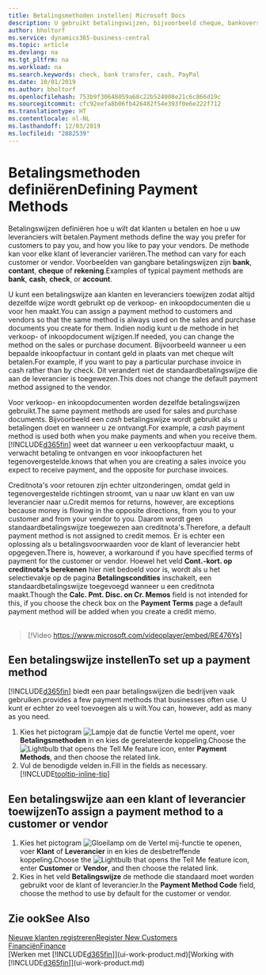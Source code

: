 ```yaml
---
title: Betalingsmethoden instellen| Microsoft Docs
description: U gebruikt betalingswijzen, bijvoorbeeld cheque, bankoverschrijving, contant geld of PayPal, om te bepalen hoe verkoop- en inkoopfacturen worden betaald.
author: bholtorf
ms.service: dynamics365-business-central
ms.topic: article
ms.devlang: na
ms.tgt_pltfrm: na
ms.workload: na
ms.search.keywords: check, bank transfer, cash, PayPal
ms.date: 10/01/2019
ms.author: bholtorf
ms.openlocfilehash: 753b9f30648059a68c22b524008e21c6c866d19c
ms.sourcegitcommit: cfc92eefa8b06fb426482f54e393f0e6e222f712
ms.translationtype: HT
ms.contentlocale: nl-NL
ms.lasthandoff: 12/03/2019
ms.locfileid: "2882539"
---
```

# <a name="defining-payment-methods"></a><span data-ttu-id="2f6ab-103">Betalingsmethoden definiëren</span><span class="sxs-lookup"><span data-stu-id="2f6ab-103">Defining Payment Methods</span></span>
<span data-ttu-id="2f6ab-104">Betalingswijzen definiëren hoe u wilt dat klanten u betalen en hoe u uw leveranciers wilt betalen.</span><span class="sxs-lookup"><span data-stu-id="2f6ab-104">Payment methods define the way you prefer for customers to pay you, and how you like to pay your vendors.</span></span> <span data-ttu-id="2f6ab-105">De methode kan voor elke klant of leverancier variëren.</span><span class="sxs-lookup"><span data-stu-id="2f6ab-105">The method can vary for each customer or vendor.</span></span> <span data-ttu-id="2f6ab-106">Voorbeelden van gangbare betalingswijzen zijn **bank**, **contant**, **cheque** of **rekening**.</span><span class="sxs-lookup"><span data-stu-id="2f6ab-106">Examples of typical payment methods are **bank**, **cash**, **check**, or **account**.</span></span>

<span data-ttu-id="2f6ab-107">U kunt een betalingswijze aan klanten en leveranciers toewijzen zodat altijd dezelfde wijze wordt gebruikt op de verkoop- en inkoopdocumenten die u voor hen maakt.</span><span class="sxs-lookup"><span data-stu-id="2f6ab-107">You can assign a payment method to customers and vendors so that the same method is always used on the sales and purchase documents you create for them.</span></span> <span data-ttu-id="2f6ab-108">Indien nodig kunt u de methode in het verkoop- of inkoopdocument wijzigen.</span><span class="sxs-lookup"><span data-stu-id="2f6ab-108">If needed, you can change the method on the sales or purchase document.</span></span> <span data-ttu-id="2f6ab-109">Bijvoorbeeld wanneer u een bepaalde inkoopfactuur in contant geld in plaats van met cheque wilt betalen.</span><span class="sxs-lookup"><span data-stu-id="2f6ab-109">For example, if you want to pay a particular purchase invoice in cash rather than by check.</span></span> <span data-ttu-id="2f6ab-110">Dit verandert niet de standaardbetalingswijze die aan de leverancier is toegewezen.</span><span class="sxs-lookup"><span data-stu-id="2f6ab-110">This does not change the default payment method assigned to the vendor.</span></span>

<span data-ttu-id="2f6ab-111">Voor verkoop- en inkoopdocumenten worden dezelfde betalingswijzen gebruikt.</span><span class="sxs-lookup"><span data-stu-id="2f6ab-111">The same payment methods are used for sales and purchase documents.</span></span> <span data-ttu-id="2f6ab-112">Bijvoorbeeld een _cash_ betalingswijze wordt gebruikt als u betalingen doet en wanneer u ze ontvangt.</span><span class="sxs-lookup"><span data-stu-id="2f6ab-112">For example, a _cash_ payment method is used both when you make payments and when you receive them.</span></span> [!INCLUDE[d365fin](includes/d365fin_md.md)] <span data-ttu-id="2f6ab-113">weet dat wanneer u een verkoopfactuur maakt, u verwacht betaling te ontvangen en voor inkoopfacturen het tegenovergestelde.</span><span class="sxs-lookup"><span data-stu-id="2f6ab-113">knows that when you are creating a sales invoice you expect to receive payment, and the opposite for purchase invoices.</span></span>

<span data-ttu-id="2f6ab-114">Creditnota's voor retouren zijn echter uitzonderingen, omdat geld in tegenovergestelde richtingen stroomt, van u naar uw klant en van uw leverancier naar u.</span><span class="sxs-lookup"><span data-stu-id="2f6ab-114">Credit memos for returns, however, are exceptions because money is flowing in the opposite directions, from you to your customer and from your vendor to you.</span></span> <span data-ttu-id="2f6ab-115">Daarom wordt geen standaardbetalingswijze toegewezen aan creditnota's.</span><span class="sxs-lookup"><span data-stu-id="2f6ab-115">Therefore, a default payment method is not assigned to credit memos.</span></span> <span data-ttu-id="2f6ab-116">Er is echter een oplossing als u betalingsvoorwaarden voor de klant of leverancier hebt opgegeven.</span><span class="sxs-lookup"><span data-stu-id="2f6ab-116">There is, however, a workaround if you have specified terms of payment for the customer or vendor.</span></span> <span data-ttu-id="2f6ab-117">Hoewel het veld **Cont.-kort. op creditnota's berekenen** hier niet bedoeld voor is, wordt als u het selectievakje op de pagina **Betalingscondities** inschakelt, een standaardbetalingswijze toegevoegd wanneer u een creditnota maakt.</span><span class="sxs-lookup"><span data-stu-id="2f6ab-117">Though the **Calc. Pmt. Disc. on Cr. Memos** field is not intended for this, if you choose the check box on the **Payment Terms** page a default payment method will be added when you create a credit memo.</span></span> <br><br>  

> [!Video https://www.microsoft.com/videoplayer/embed/RE476Ys]

## <a name="to-set-up-a-payment-method"></a><span data-ttu-id="2f6ab-118">Een betalingswijze instellen</span><span class="sxs-lookup"><span data-stu-id="2f6ab-118">To set up a payment method</span></span>
[!INCLUDE[d365fin](includes/d365fin_md.md)] <span data-ttu-id="2f6ab-119">biedt een paar betalingswijzen die bedrijven vaak gebruiken.</span><span class="sxs-lookup"><span data-stu-id="2f6ab-119">provides a few payment methods that businesses often use.</span></span> <span data-ttu-id="2f6ab-120">U kunt er echter zo veel toevoegen als u wilt.</span><span class="sxs-lookup"><span data-stu-id="2f6ab-120">You can, however, add as many as you need.</span></span>

1. <span data-ttu-id="2f6ab-121">Kies het pictogram ![Lampje dat de functie Vertel me opent](media/ui-search/search_small.png "Vertel me wat u wilt doen"), voer **Betalingsmethoden** in en kies de gerelateerde koppeling.</span><span class="sxs-lookup"><span data-stu-id="2f6ab-121">Choose the ![Lightbulb that opens the Tell Me feature](media/ui-search/search_small.png "Tell me what you want to do") icon, enter **Payment Methods**, and then choose the related link.</span></span>
2. <span data-ttu-id="2f6ab-122">Vul de benodigde velden in.</span><span class="sxs-lookup"><span data-stu-id="2f6ab-122">Fill in the fields as necessary.</span></span> [!INCLUDE[tooltip-inline-tip](includes/tooltip-inline-tip_md.md)]

## <a name="to-assign-a-payment-method-to-a-customer-or-vendor"></a><span data-ttu-id="2f6ab-123">Een betalingswijze aan een klant of leverancier toewijzen</span><span class="sxs-lookup"><span data-stu-id="2f6ab-123">To assign a payment method to a customer or vendor</span></span>
1. <span data-ttu-id="2f6ab-124">Kies het pictogram ![Gloeilamp om de Vertel mij-functie te openen](media/ui-search/search_small.png "Vertel me wat u wilt doen"), voer **Klant** of **Leverancier** in en kies de desbetreffende koppeling.</span><span class="sxs-lookup"><span data-stu-id="2f6ab-124">Choose the ![Lightbulb that opens the Tell Me feature](media/ui-search/search_small.png "Tell me what you want to do") icon, enter **Customer** or **Vendor**, and then choose the related link.</span></span>
2. <span data-ttu-id="2f6ab-125">Kies in het veld **Betalingswijze** de methode die standaard moet worden gebruikt voor de klant of leverancier.</span><span class="sxs-lookup"><span data-stu-id="2f6ab-125">In the **Payment Method Code** field, choose the method to use by default for the customer or vendor.</span></span>

## <a name="see-also"></a><span data-ttu-id="2f6ab-126">Zie ook</span><span class="sxs-lookup"><span data-stu-id="2f6ab-126">See Also</span></span>
[<span data-ttu-id="2f6ab-127">Nieuwe klanten registreren</span><span class="sxs-lookup"><span data-stu-id="2f6ab-127">Register New Customers</span></span>](sales-how-register-new-customers.md)  
[<span data-ttu-id="2f6ab-128">Financiën</span><span class="sxs-lookup"><span data-stu-id="2f6ab-128">Finance</span></span>](finance.md)  
<span data-ttu-id="2f6ab-129">[Werken met [!INCLUDE[d365fin](includes/d365fin_md.md)]](ui-work-product.md)</span><span class="sxs-lookup"><span data-stu-id="2f6ab-129">[Working with [!INCLUDE[d365fin](includes/d365fin_md.md)]](ui-work-product.md)</span></span>  
